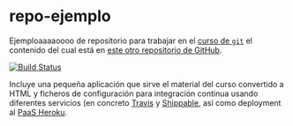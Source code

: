 repo-ejemplo
============

Ejemploaaaaoooo de repositorio para trabajar en el
[curso de `git`](http://cevug.ugr.es/git) el contenido del cual está
en
[este otro repositorio de GitHub](http://github.com/oslugr/curso-git). 

[![Build Status](https://travis-ci.org/oslugr/repo-ejemplo.svg?branch=master)](https://travis-ci.org/oslugr/repo-ejemplo)

Incluye una pequeña aplicación que sirve el material del curso
convertido a HTML y ficheros de configuración para integración continua usando diferentes servicios
(en concreto [Travis](http://travis-ci.com) y [Shippable](http://shippable.com),
así como deployment al [PaaS Heroku](http://heroku.com).


